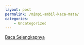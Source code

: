 ```yaml
---
layout: post
permalink: /mimpi-ambil-kaca-mata/
categories:
    - Uncategorized
---
```


[Baca Selengkapnya](/02)